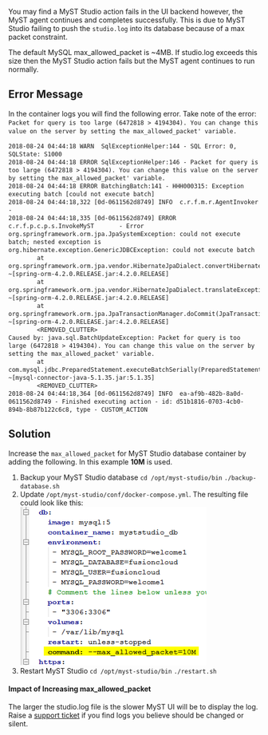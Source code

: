 You may find a MyST Studio action fails in the UI backend however, the MyST agent continues and completes successfully. This is due to MyST Studio failing to push the `studio.log` into its database because of a max packet constraint.

The default MySQL max_allowed_packet is ~4MB. If studio.log exceeds this size then the MyST Studio action fails but the MyST agent continues to run normally.

## Error Message
In the container logs you will find the following error. Take note of the error:
``Packet for query is too large (6472818 > 4194304). You can change this value on the server by setting the max_allowed_packet' variable.``
```
2018-08-24 04:44:18 WARN  SqlExceptionHelper:144 - SQL Error: 0, SQLState: S1000
2018-08-24 04:44:18 ERROR SqlExceptionHelper:146 - Packet for query is too large (6472818 > 4194304). You can change this value on the server by setting the max_allowed_packet' variable.
2018-08-24 04:44:18 ERROR BatchingBatch:141 - HHH000315: Exception executing batch [could not execute batch]
2018-08-24 04:44:18,322 [0d-0611562d8749] INFO  c.r.f.m.r.AgentInvoker         -
2018-08-24 04:44:18,335 [0d-0611562d8749] ERROR c.r.f.p.c.p.s.InvokeMyST       - Error
org.springframework.orm.jpa.JpaSystemException: could not execute batch; nested exception is org.hibernate.exception.GenericJDBCException: could not execute batch
        at org.springframework.orm.jpa.vendor.HibernateJpaDialect.convertHibernateAccessException(HibernateJpaDialect.java:310) ~[spring-orm-4.2.0.RELEASE.jar:4.2.0.RELEASE]
        at org.springframework.orm.jpa.vendor.HibernateJpaDialect.translateExceptionIfPossible(HibernateJpaDialect.java:221) ~[spring-orm-4.2.0.RELEASE.jar:4.2.0.RELEASE]
        at org.springframework.orm.jpa.JpaTransactionManager.doCommit(JpaTransactionManager.java:521) ~[spring-orm-4.2.0.RELEASE.jar:4.2.0.RELEASE]
        <REMOVED_CLUTTER>
Caused by: java.sql.BatchUpdateException: Packet for query is too large (6472818 > 4194304). You can change this value on the server by setting the max_allowed_packet' variable.
        at com.mysql.jdbc.PreparedStatement.executeBatchSerially(PreparedStatement.java:1819) ~[mysql-connector-java-5.1.35.jar:5.1.35]
        <REMOVED_CLUTTER>
2018-08-24 04:44:18,364 [0d-0611562d8749] INFO  ea-af9b-482b-8a0d-0611562d8749 - Finished executing action - id: d51b1816-0703-4cb0-894b-8b87b122c6c8, type - CUSTOM_ACTION
```

## Solution
Increase the `max_allowed_packet` for MyST Studio database container by adding the following. In this example **10M** is used.

1. Backup your MyST Studio database
  `cd /opt/myst-studio/bin`
  `./backup-database.sh`
1. Update `/opt/myst-studio/conf/docker-compose.yml`. The resulting file could look like this:
  ![](docker-compose-example.png)
1. Restart MyST Studio
  `cd /opt/myst-studio/bin`
  `./restart.sh`

#### Impact of Increasing  max_allowed_packet
The larger the studio.log file is the slower MyST UI will be to display the log. Raise a [support ticket](https://support.rubiconred.com) if you find logs you believe should be changed or silent.
